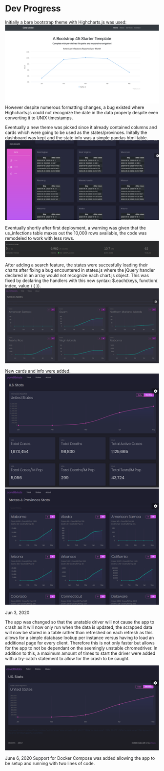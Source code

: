 # Dev Progress

Initially a bare bootstrap theme with Highcharts.js was used:
![0](0.png)
However despite numerous formatting changes, a bug existed where Highcharts.js could not recognize the date in the data properly despite even converting it to UNIX timestamps.


Eventually a new theme was picked since it already contained columns and cards which were going to be used as the states/provinces. Initally the dashboard was kept and the state info was a simple pandas html table.
![1](1.png)

Eventually shortly after first deployment, a warning was given that the us_infections table maxes out the 10,000 rows available, the code was remodeled to work with less rows.
![1](dbmigrate.png)


After adding a search feature, the states were succesfully loading their charts after fixing a bug encountered in states.js where the jQuery handler declared in an array would not recognize each chart.js object. This was fixed by declaring the handlers with this new syntax:  $.each(keys, function( index, value ) {  }).
 ![1](3.png)

 New cards and info were added.
  ![1](4.png)
  ![1](44.png)



Jun 3, 2020

The app was changed so that the unstable driver will not cause the app to crash as it will now only run when the data is updated, the scrapped data will now be stored in a table rather than refreshed on each refresh as this allows for a simple database lookup per instance versus having to load an additional page for every client. Therefore this is not only faster but allows for the app to not be dependant on the seemingly unstable chromedriver. In addition to this, a maximum amount of times to start the driver were added with a try-catch statement to allow for the crash to be caught.

  ![1](5.png)

June 6, 2020
Support for Docker Compose was added allowing the app to be setup and running with two lines of code.